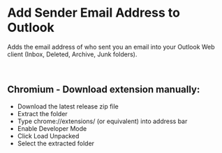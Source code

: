 # Add Sender Email Address to Outlook
 Adds the email address of who sent you an email into your Outlook Web client (Inbox, Deleted, Archive, Junk folders).

<br>

<h2>Chromium - Download extension manually:</h2>
<ul>
  <li>Download the latest release zip file</li>
  <li>Extract the folder</li>
  <li>Type chrome://extensions/ (or equivalent) into address bar</li>
  <li>Enable Developer Mode</li>
  <li>Click Load Unpacked</li>
  <li>Select the extracted folder</li>
</ul>
